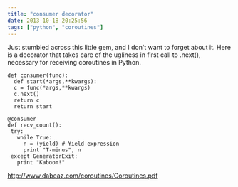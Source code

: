 ```yaml
---
title: "consumer decorator"
date: 2013-10-18 20:25:56
tags: ["python", "coroutines"]
---
```


<p>
Just stumbled across this little gem, and I don't want to forget about it. Here is a decorator that takes care of the ugliness in first call to <span class="mono">.next()</span>, necessary for receiving coroutines in Python.

```
def consumer(func):
  def start(*args,**kwargs):
  c = func(*args,**kwargs)
  c.next()
  return c
  return start
```

```
@consumer
def recv_count():
 try:
   while True:
     n = (yield) # Yield expression
     print "T-minus", n
 except GeneratorExit:
   print "Kaboom!"
```
</p>

</p>
<p>
<a href="http://www.dabeaz.com/coroutines/Coroutines.pdf">http://www.dabeaz.com/coroutines/Coroutines.pdf</a>
</p>
